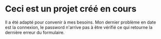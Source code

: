 # Ceci est un projet créé en cours 

<!-- * Push n°1 -->

Il a été adapté pour convenir à mes besoins. 
Mon dernier problème en date est la connexion, le password n'arrive pas à être vérifié ce qui retourne la dernière erreur du formulaire.


